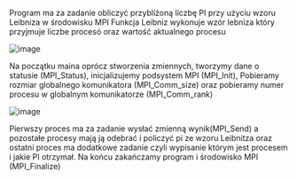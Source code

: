 Program ma za zadanie obliczyć przybliżoną liczbę PI przy użyciu wzoru Leibniza w środowisku MPI
Funkcja Leibniz wykonuje wzór lebniza który przyjmuje liczbe procesó oraz wartość aktualnego procesu

![image](https://user-images.githubusercontent.com/80325475/146811895-f326d765-0e9b-43ae-b46e-2f8c5dbf7e5e.png)

Na początku maina oprócz stworzenia zmiennych, tworzymy dane o statusie (MPI_Status), inicjalizujemy podsystem MPI (MPI_Init), Pobieramy rozmiar globalnego komunikatora (MPI_Comm_size) oraz pobieramy numer procesu w globalnym komunikatorze (MPI_Comm_rank)

![image](https://user-images.githubusercontent.com/80325475/146812512-416a3701-3095-4828-94db-2507a1ad9c39.png)

Pierwszy proces ma za zadanie wysłać zmienną wynik(MPI_Send) a pozostałe procesy mają ją odebrać i policzyć pi ze wzoru Leibnitza oraz ostatni proces ma dodatkowe zadanie czyli wypisanie którym jest procesem i jakie PI otrzymał. Na końcu zakańczamy program i środowisko MPI (MPI_Finalize)
